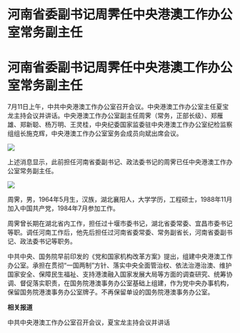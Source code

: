 # 河南省委副书记周霁任中央港澳工作办公室常务副主任

# 河南省委副书记周霁任中央港澳工作办公室常务副主任

7月11日上午，中共中央港澳工作办公室召开会议。中央港澳工作办公室主任夏宝龙主持会议并讲话。中央港澳工作办公室副主任周霁（常务，正部长级）、郑雁雄、郑新聪、杨万明、王灵桂，中央纪委国家监委驻中央港澳工作办公室纪检监察组组长施克辉，中央港澳工作办公室室务会成员向斌出席会议。

![](https://inews.gtimg.com/newsapp_bt/0/15813304593/1000)

上述消息显示，此前担任河南省委副书记、政法委书记的周霁已任中央港澳工作办公室常务副主任。

![](https://inews.gtimg.com/newsapp_bt/0/15813304594/1000)

周霁，男，1964年5月生，汉族，湖北襄阳人，大学学历，工程硕士，1988年11月加入中国共产党，1984年7月参加工作。

周霁曾长期在湖北省内工作，担任过十堰市委书记，湖北省委常委、宜昌市委书记等职。调任河南工作后，他先后担任过河南省委常委、常务副省长，河南省委副书记、政法委书记等职务。

中共中央、国务院早前印发的《党和国家机构改革方案》提出，组建中央港澳工作办公室。承担在贯彻“一国两制”方针、落实中央全面管治权、依法治港治澳、维护国家安全、保障民生福祉、支持港澳融入国家发展大局等方面的调查研究、统筹协调、督促落实职责，在国务院港澳事务办公室基础上组建，作为党中央办事机构，保留国务院港澳事务办公室牌子。不再保留单设的国务院港澳事务办公室。

**相关报道**

中共中央港澳工作办公室召开会议，夏宝龙主持会议并讲话

